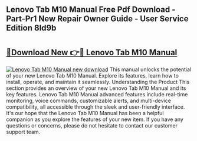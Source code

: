 ## Lenovo Tab M10 Manual Free Pdf Download - Part-Pr1 New Repair Owner Guide - User Service Edition 8Id9b

# <h2><a href="http://cf28574.oget.top/?id=Lenovo+Tab+M10+Manual">🔗Download New 👉🔴 Lenovo Tab M10 Manual</a></h2>

[![Lenovo Tab M10 Manual new download](https://i.imgur.com/5g1atiW.png)](http://cf28574.oget.top/?id=Lenovo+Tab+M10+Manual)
This manual unlocks the potential of your new Lenovo Tab M10 Manual. Explore its features, learn how to install, operate, and maintain it seamlessly. Understanding the Product This section provides an overview of your new Lenovo Tab M10 Manual and its key features. Lenovo Tab M10 Manual advanced features include real-time monitoring, voice commands, customizable alerts, and multi-device compatibility, all accessible through the sleek and user-friendly interface. It's our hope that the Lenovo Tab M10 Manual has been a helpful companion as you explore the features of your new item. If you have any questions or concerns, please do not hesitate to contact our customer support team.
